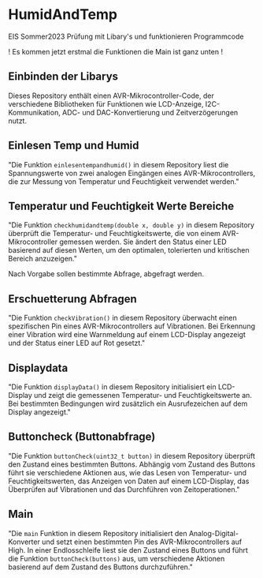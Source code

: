 # HumidAndTemp

EIS Sommer2023 Prüfung mit Libary's und funktionieren Programmcode

! Es kommen jetzt erstmal die Funktionen die Main ist ganz unten !

## Einbinden der Libarys

Dieses Repository enthält einen AVR-Mikrocontroller-Code, der verschiedene Bibliotheken für Funktionen wie LCD-Anzeige, I2C-Kommunikation, ADC- und DAC-Konvertierung und Zeitverzögerungen nutzt.

## Einlesen Temp und Humid

"Die Funktion `einlesentempandhumid()` in diesem Repository liest die Spannungswerte von zwei analogen Eingängen eines AVR-Mikrocontrollers, die zur Messung von Temperatur und Feuchtigkeit verwendet werden."

## Temperatur und Feuchtigkeit Werte Bereiche

"Die Funktion `checkhumidandtemp(double x, double y)` in diesem Repository überprüft die Temperatur- und Feuchtigkeitswerte, die von einem AVR-Mikrocontroller gemessen werden. Sie ändert den Status einer LED basierend auf diesen Werten, um den optimalen, tolerierten und kritischen Bereich anzuzeigen."

Nach Vorgabe sollen bestimmte Abfrage, abgefragt werden.

## Erschuetterung Abfragen 

"Die Funktion `checkVibration()` in diesem Repository überwacht einen spezifischen Pin eines AVR-Mikrocontrollers auf Vibrationen. Bei Erkennung einer Vibration wird eine Warnmeldung auf einem LCD-Display angezeigt und der Status einer LED auf Rot gesetzt."

## Displaydata 

"Die Funktion `displayData()` in diesem Repository initialisiert ein LCD-Display und zeigt die gemessenen Temperatur- und Feuchtigkeitswerte an. Bei bestimmten Bedingungen wird zusätzlich ein Ausrufezeichen auf dem Display angezeigt."

## Buttoncheck (Buttonabfrage)

"Die Funktion `buttonCheck(uint32_t button)` in diesem Repository überprüft den Zustand eines bestimmten Buttons. Abhängig vom Zustand des Buttons führt sie verschiedene Aktionen aus, wie das Lesen von Temperatur- und Feuchtigkeitswerten, das Anzeigen von Daten auf einem LCD-Display, das Überprüfen auf Vibrationen und das Durchführen von Zeitoperationen."

## Main 

"Die `main` Funktion in diesem Repository initialisiert den Analog-Digital-Konverter und setzt einen bestimmten Pin des AVR-Mikrocontrollers auf High. In einer Endlosschleife liest sie den Zustand eines Buttons und führt die Funktion `buttonCheck(buttons)` aus, um verschiedene Aktionen basierend auf dem Zustand des Buttons durchzuführen."
